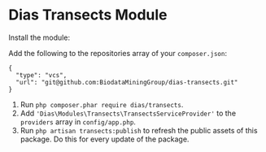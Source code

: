 # Dias Transects Module

Install the module:

Add the following to the repositories array of your `composer.json`:
```
{
  "type": "vcs",
  "url": "git@github.com:BiodataMiningGroup/dias-transects.git"
}
```

1. Run `php composer.phar require dias/transects`.
2. Add `'Dias\Modules\Transects\TransectsServiceProvider'` to the `providers` array in `config/app.php`.
3. Run `php artisan transects:publish` to refresh the public assets of this package. Do this for every update of the package.

